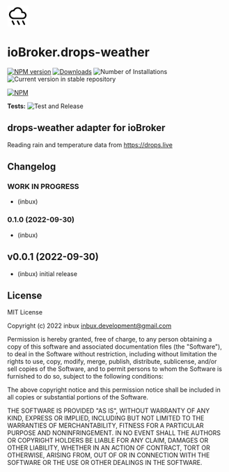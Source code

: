 ![Logo](admin/drops-weather.png)

# ioBroker.drops-weather

[![NPM version](https://img.shields.io/npm/v/iobroker.drops-weather.svg)](https://www.npmjs.com/package/iobroker.drops-weather)
[![Downloads](https://img.shields.io/npm/dm/iobroker.drops-weather.svg)](https://www.npmjs.com/package/iobroker.drops-weather)
![Number of Installations](https://iobroker.live/badges/drops-weather-installed.svg)
![Current version in stable repository](https://iobroker.live/badges/drops-weather-stable.svg)

[![NPM](https://nodei.co/npm/iobroker.drops-weather.png?downloads=true)](https://nodei.co/npm/iobroker.drops-weather/)

**Tests:** ![Test and Release](https://github.com/inbux/ioBroker.drops-weather/workflows/Test%20and%20Release/badge.svg)

## drops-weather adapter for ioBroker

Reading rain and temperature data from https://drops.live

## Changelog

<!--
	Placeholder for the next version (at the beginning of the line):
	### **WORK IN PROGRESS**
-->

### **WORK IN PROGRESS**

-   (inbux)

### 0.1.0 (2022-09-30)

-   (inbux)

## v0.0.1 (2022-09-30)

-   (inbux) initial release

## License

MIT License

Copyright (c) 2022 inbux <inbux.development@gmail.com>

Permission is hereby granted, free of charge, to any person obtaining a copy
of this software and associated documentation files (the "Software"), to deal
in the Software without restriction, including without limitation the rights
to use, copy, modify, merge, publish, distribute, sublicense, and/or sell
copies of the Software, and to permit persons to whom the Software is
furnished to do so, subject to the following conditions:

The above copyright notice and this permission notice shall be included in all
copies or substantial portions of the Software.

THE SOFTWARE IS PROVIDED "AS IS", WITHOUT WARRANTY OF ANY KIND, EXPRESS OR
IMPLIED, INCLUDING BUT NOT LIMITED TO THE WARRANTIES OF MERCHANTABILITY,
FITNESS FOR A PARTICULAR PURPOSE AND NONINFRINGEMENT. IN NO EVENT SHALL THE
AUTHORS OR COPYRIGHT HOLDERS BE LIABLE FOR ANY CLAIM, DAMAGES OR OTHER
LIABILITY, WHETHER IN AN ACTION OF CONTRACT, TORT OR OTHERWISE, ARISING FROM,
OUT OF OR IN CONNECTION WITH THE SOFTWARE OR THE USE OR OTHER DEALINGS IN THE
SOFTWARE.
